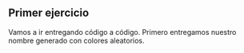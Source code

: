   
## Primer ejercicio
Vamos a ir entregando código a código. Primero entregamos nuestro nombre generado con colores aleatorios.
